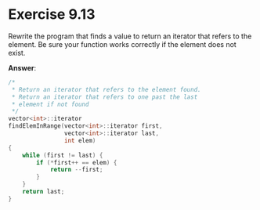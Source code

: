 # Exercise 9.13

Rewrite the program that finds a value to return an iterator that refers to the element. Be sure your function works correctly if the element does not exist.

**Answer**:

```cpp
/*
 * Return an iterator that refers to the element found.
 * Return an iterator that refers to one past the last
 * element if not found
 */
vector<int>::iterator
findElemInRange(vector<int>::iterator first,
                vector<int>::iterator last,
                int elem)
{
    while (first != last) {
        if (*first++ == elem) {
            return --first;
        }
    }
    return last;
}
```